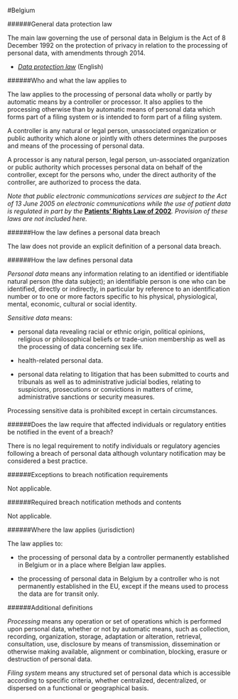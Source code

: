 
#Belgium


######General data protection law



The main law governing the use of personal data in Belgium is the Act of 8 December 1992 on the protection of privacy in relation to the processing of personal data, with amendments through 2014.



-   [*Data protection law*](http://www.privacycommission.be/sites/privacycommission/files/documents/Privacy_Act_1992.pdf) (English)



######Who and what the law applies to



The law applies to the processing of personal data wholly or partly by automatic means by a controller or processor. It also applies to the processing otherwise than by automatic means of personal data which forms part of a filing system or is intended to form part of a filing system.



A controller is any natural or legal person, unassociated organization or public authority which alone or jointly with others determines the purposes and means of the processing of personal data.



A processor is any natural person, legal person, un-associated organization or public authority which processes personal data on behalf of the controller, except for the persons who, under the direct authority of the controller, are authorized to process the data.



*Note that public electronic communications services are subject to the Act of 13 June 2005 on electronic communications while the use of patient data is regulated in part by the* [**Patients’ Rights Law of 2002**](http://www.ethical-perspectives.be/viewpic.php?LAN=E&TABLE=EP&ID=59)*. Provision of these laws are not included here.*



######How the law defines a personal data breach



The law does not provide an explicit definition of a personal data breach.



######How the law defines personal data



*Personal data* means any information relating to an identified or identifiable natural person (the data subject); an identifiable person is one who can be identified, directly or indirectly, in particular by reference to an identification number or to one or more factors specific to his physical, physiological, mental, economic, cultural or social identity.



*Sensitive data* means:



-   personal data revealing racial or ethnic origin, political opinions, religious or philosophical beliefs or trade-union membership as well as the processing of data concerning sex life.





-   health-related personal data.





-   personal data relating to litigation that has been submitted to courts and tribunals as well as to administrative judicial bodies, relating to suspicions, prosecutions or convictions in matters of crime, administrative sanctions or security measures.



Processing sensitive data is prohibited except in certain circumstances.



######Does the law require that affected individuals or regulatory entities be notified in the event of a breach?



There is no legal requirement to notify individuals or regulatory agencies following a breach of personal data although voluntary notification may be considered a best practice.



######Exceptions to breach notification requirements



Not applicable.



######Required breach notification methods and contents



Not applicable.



######Where the law applies (jurisdiction)



The law applies to:



-   the processing of personal data by a controller permanently established in Belgium or in a place where Belgian law applies.





-   the processing of personal data in Belgium by a controller who is not permanently established in the EU, except if the means used to process the data are for transit only.



######Additional definitions



*Processing* means any operation or set of operations which is performed upon personal data, whether or not by automatic means, such as collection, recording, organization, storage, adaptation or alteration, retrieval, consultation, use, disclosure by means of transmission, dissemination or otherwise making available, alignment or combination, blocking, erasure or destruction of personal data.



*Filing system* means any structured set of personal data which is accessible according to specific criteria, whether centralized, decentralized, or dispersed on a functional or geographical basis.


